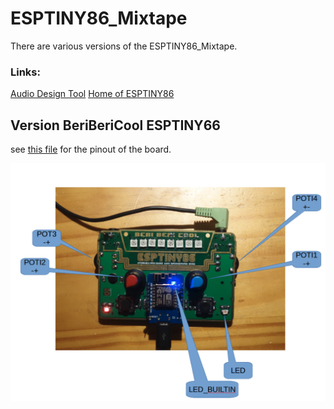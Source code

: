 # ESPTINY86_Mixtape

There are various versions of the ESPTINY86_Mixtape.



### Links:
[Audio Design Tool](https://esptiny86.github.io/espnode86)
[Home of ESPTINY86](https://github.com/esptiny86/espsynth86)

## Version BeriBeriCool ESPTINY66 

see [this file](/code/000_BBC_test_all/hardwarePlatform.h) for the pinout of the board.

<p align="left">
  <img src="/photos/BeriBeriCool_naming.png" width="1024"/>
</p>




